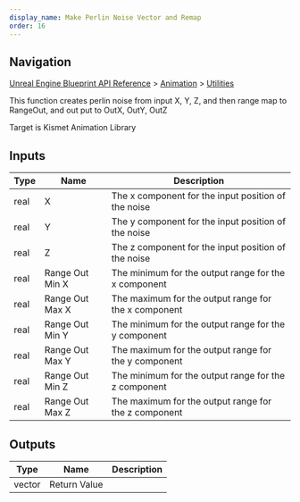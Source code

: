 ```yaml
---
display_name: Make Perlin Noise Vector and Remap
order: 16
---
```

## Navigation

[Unreal Engine Blueprint API Reference](https://dev.epicgames.com/documentation/en-us/unreal-engine/BlueprintAPI) > [Animation](https://dev.epicgames.com/documentation/en-us/unreal-engine/BlueprintAPI/Animation) > [Utilities](https://dev.epicgames.com/documentation/en-us/unreal-engine/BlueprintAPI/Animation/Utilities)

This function creates perlin noise from input X, Y, Z, and then range map to RangeOut, and out put to OutX, OutY, OutZ

Target is Kismet Animation Library

## Inputs

| Type | Name | Description |
| --- | --- | --- |
| real | X | The x component for the input position of the noise |
| real | Y | The y component for the input position of the noise |
| real | Z | The z component for the input position of the noise |
| real | Range Out Min X | The minimum for the output range for the x component |
| real | Range Out Max X | The maximum for the output range for the x component |
| real | Range Out Min Y | The minimum for the output range for the y component |
| real | Range Out Max Y | The maximum for the output range for the y component |
| real | Range Out Min Z | The minimum for the output range for the z component |
| real | Range Out Max Z | The maximum for the output range for the z component |

## Outputs

| Type | Name | Description |
| --- | --- | --- |
| vector | Return Value |  |
